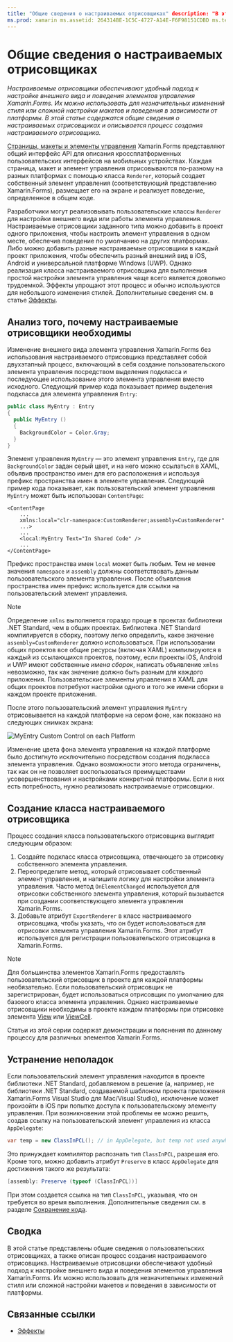 ```yaml
---
title: "Общие сведения о настраиваемых отрисовщиках" description: "В этой статье содержатся общие сведения о настраиваемых отрисовщиках и описывается процесс создания настраиваемого отрисовщика".
ms.prod: xamarin ms.assetid: 264314BE-1C5C-4727-A14E-F6F98151CDBD ms.technology: xamarin-forms author: davidbritch ms.author: dabritch ms.date: 01/19/2016 no-loc: [Xamarin.Forms, Xamarin.Essentials]
---
```


# <a name="introduction-to-custom-renderers"></a>Общие сведения о настраиваемых отрисовщиках

_Настраиваемые отрисовщики обеспечивают удобный подход к настройке внешнего вида и поведения элементов управления Xamarin.Forms. Их можно использовать для незначительных изменений стиля или сложной настройки макетов и поведения в зависимости от платформы. В этой статье содержатся общие сведения о настраиваемых отрисовщиках и описывается процесс создания настраиваемого отрисовщика._

[Страницы, макеты и элементы управления](~/xamarin-forms/user-interface/controls/index.md) Xamarin.Forms представляют общий интерфейс API для описания кроссплатформенных пользовательских интерфейсов на мобильных устройствах. Каждая страница, макет и элемент управления отрисовываются по-разному на разных платформах с помощью класса `Renderer`, который создает собственный элемент управления (соответствующий представлению Xamarin.Forms), размещает его на экране и реализует поведение, определенное в общем коде.

Разработчики могут реализовывать пользовательские классы `Renderer` для настройки внешнего вида или работы элемента управления. Настраиваемые отрисовщики заданного типа можно добавить в проект одного приложения, чтобы настроить элемент управления в одном месте, обеспечив поведение по умолчанию на других платформах. Либо можно добавить разные настраиваемые отрисовщики в каждый проект приложения, чтобы обеспечить разный внешний вид в iOS, Android и универсальной платформе Windows (UWP). Однако реализация класса настраиваемого отрисовщика для выполнения простой настройки элемента управления чаще всего является довольно трудоемкой. Эффекты упрощают этот процесс и обычно используются для небольшого изменения стилей. Дополнительные сведения см. в статье [Эффекты](~/xamarin-forms/app-fundamentals/effects/index.md).

## <a name="examining-why-custom-renderers-are-necessary"></a>Анализ того, почему настраиваемые отрисовщики необходимы

Изменение внешнего вида элемента управления Xamarin.Forms без использования настраиваемого отрисовщика представляет собой двухэтапный процесс, включающий в себя создание пользовательского элемента управления посредством выделения подкласса и последующее использование этого элемента управления вместо исходного. Следующий пример кода показывает пример выделения подкласса для элемента управления `Entry`:

```csharp
public class MyEntry : Entry
{
  public MyEntry ()
  {
    BackgroundColor = Color.Gray;
  }
}
```

Элемент управления `MyEntry` — это элемент управления `Entry`, где для `BackgroundColor` задан серый цвет, и на него можно ссылаться в XAML, объявив пространство имен для его расположения и используя префикс пространства имен в элементе управления. Следующий пример кода показывает, как пользовательский элемент управления `MyEntry` может быть использован `ContentPage`:

```xaml
<ContentPage
    ...
    xmlns:local="clr-namespace:CustomRenderer;assembly=CustomRenderer"
    ...>
    ...
    <local:MyEntry Text="In Shared Code" />
    ...
</ContentPage>
```

Префикс пространства имен `local` может быть любым. Тем не менее значения `namespace` и `assembly` должны соответствовать данным пользовательского элемента управления. После объявления пространства имен префикс используется для ссылки на пользовательский элемент управления.

> [!NOTE]
> Определение `xmlns` выполняется гораздо проще в проектах библиотеки .NET Standard, чем в общих проектах. Библиотека .NET Standard компилируется в сборку, поэтому легко определить, какое значение `assembly=CustomRenderer` должно использоваться. При использовании общих проектов все общие ресурсы (включая XAML) компилируются в каждый из ссылающихся проектов, поэтому, если проекты iOS, Android и UWP имеют собственные *имена сборок*, написать объявление `xmlns` невозможно, так как значение должно быть разным для каждого приложения. Пользовательские элементы управления в XAML для общих проектов потребуют настройки одного и того же имени сборки в каждом проекте приложения.

После этого пользовательский элемент управления `MyEntry` отрисовывается на каждой платформе на сером фоне, как показано на следующих снимках экрана:

![](introduction-images/screenshots.png "MyEntry Custom Control on each Platform")

Изменение цвета фона элемента управления на каждой платформе было достигнуто исключительно посредством создания подкласса элемента управления. Однако возможности этого метода ограничены, так как он не позволяет воспользоваться преимуществами усовершенствования и настройками конкретной платформы. Если в них есть потребность, нужно реализовать настраиваемые отрисовщики.

## <a name="creating-a-custom-renderer-class"></a>Создание класса настраиваемого отрисовщика

Процесс создания класса пользовательского отрисовщика выглядит следующим образом:

1. Создайте подкласс класса отрисовщика, отвечающего за отрисовку собственного элемента управления.
1. Переопределите метод, который отрисовывает собственный элемент управления, и напишите логику для настройки элемента управления. Часто метод `OnElementChanged` используется для отрисовки собственного элемента управления, который вызывается при создании соответствующего элемента управления Xamarin.Forms.
1. Добавьте атрибут `ExportRenderer` в класс настраиваемого отрисовщика, чтобы указать, что он будет использоваться для отрисовки элемента управления Xamarin.Forms. Этот атрибут используется для регистрации пользовательского отрисовщика в Xamarin.Forms.

> [!NOTE]
> Для большинства элементов Xamarin.Forms предоставлять пользовательский отрисовщик в проекте для каждой платформы необязательно. Если пользовательский отрисовщик не зарегистрирован, будет использоваться отрисовщик по умолчанию для базового класса элемента управления. Однако настраиваемые отрисовщики необходимы в проекте каждом платформы при отрисовке элемента [View](xref:Xamarin.Forms.View) или [ViewCell](xref:Xamarin.Forms.ViewCell).

Статьи из этой серии содержат демонстрации и пояснения по данному процессу для различных элементов Xamarin.Forms.

## <a name="troubleshooting"></a>Устранение неполадок

Если пользовательский элемент управления находится в проекте библиотеки .NET Standard, добавляемом в решение (а, например, не библиотеки .NET Standard, создаваемой шаблоном проекта приложения Xamarin.Forms Visual Studio для Mac/Visual Studio), исключение может произойти в iOS при попытке доступа к пользовательскому элементу управления. При возникновении этой проблемы ее можно решить, создав ссылку на пользовательский элемент управления из класса `AppDelegate`:

```csharp
var temp = new ClassInPCL(); // in AppDelegate, but temp not used anywhere
```

Это принуждает компилятор распознать тип `ClassInPCL`, разрешая его. Кроме того, можно добавить атрибут `Preserve` в класс `AppDelegate` для достижения такого же результата:

```csharp
[assembly: Preserve (typeof (ClassInPCL))]
```

При этом создается ссылка на тип `ClassInPCL`, указывая, что он требуется во время выполнения. Дополнительные сведения см. в разделе [Сохранение кода](~/ios/deploy-test/linker.md).

## <a name="summary"></a>Сводка

В этой статье представлены общие сведения о пользовательских отрисовщиках, а также описан процесс создания настраиваемого отрисовщика. Настраиваемые отрисовщики обеспечивают удобный подход к настройке внешнего вида и поведения элементов управления Xamarin.Forms. Их можно использовать для незначительных изменений стиля или сложной настройки макетов и поведения в зависимости от платформы.

## <a name="related-links"></a>Связанные ссылки

- [Эффекты](~/xamarin-forms/app-fundamentals/effects/index.md)
